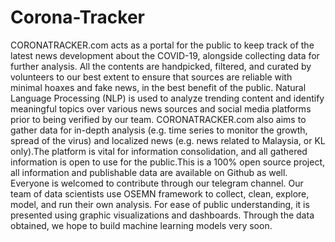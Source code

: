 # Corona-Tracker
CORONATRACKER.com acts as a portal for the public to keep track of the latest news development about the COVID-19, alongside collecting data for further analysis. All the contents are handpicked, filtered, and curated by volunteers to our best extent to ensure that sources are reliable with minimal hoaxes and fake news, in the best benefit of the public. Natural Language Processing (NLP) is used to analyze trending content and identify meaningful topics over various news sources and social media platforms prior to being verified by our team.  CORONATRACKER.com also aims to gather data for in-depth analysis (e.g. time series to monitor the growth, spread of the virus) and localized news (e.g. news related to Malaysia, or KL only).The platform is vital for information consolidation, and all gathered information is open to use for the public.This is a 100% open source project, all information and publishable data are available on Github as well. Everyone is welcomed to contribute through our telegram channel.  Our team of data scientists use OSEMN framework to collect, clean, explore, model, and run their own analysis. For ease of public understanding, it is presented using graphic visualizations and dashboards. Through the data obtained, we hope to build machine learning models very soon.

